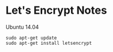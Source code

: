 # Let's Encrypt  Notes #


Ubuntu 14.04

```
sudo apt-get update
sudo apt-get install letsencrypt
```



